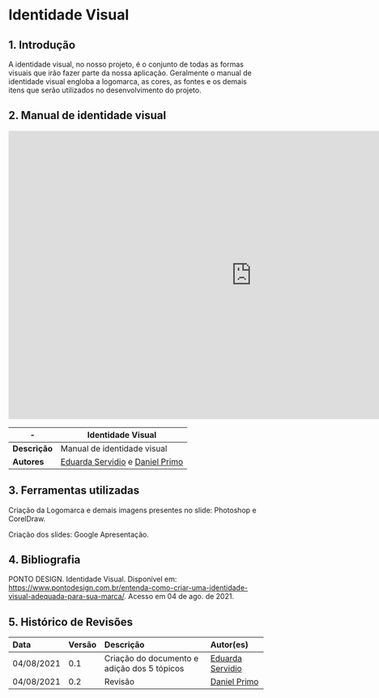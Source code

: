 # Identidade Visual

## 1. Introdução

A identidade visual, no nosso projeto, é o conjunto de todas as formas visuais que irão fazer parte da nossa aplicação. Geralmente o manual de identidade visual engloba a logomarca, as cores, as fontes e os demais itens que serão utilizados no desenvolvimento do projeto.
## 2. Manual de identidade visual

<iframe src="https://docs.google.com/presentation/d/1cqHehaKPVooiFK7OJ0o08Ob8CfAje1CwZLQSL7UhIYc/edit?usp=sharing" frameborder="0" width="960" height="569" allowfullscreen="true" mozallowfullscreen="true" webkitallowfullscreen="true"></iframe>

| **-** | **Identidade Visual**  |
|--|--|
|**Descrição**|  Manual de identidade visual | 
|**Autores**|      [Eduarda Servidio](https://github.com/ServideoEC) e [Daniel Primo](https://github.com/danieldagerom) |


## 3. Ferramentas utilizadas

Criação da Logomarca e demais imagens presentes no slide: Photoshop e CorelDraw.

Criação dos slides: Google Apresentação.

## 4. Bibliografia

PONTO DESIGN. Identidade Visual. Disponível em: <https://www.pontodesign.com.br/entenda-como-criar-uma-identidade-visual-adequada-para-sua-marca/>. Acesso em 04 de ago. de 2021.

## 5. Histórico de Revisões

| Data       | Versão | Descrição            | Autor(es)                                        |
| :--------- | :----- | :------------------- | :----------------------------------------------- |
| 04/08/2021 | 0.1    | Criação do documento e adição dos 5 tópicos | [Eduarda Servidio](https://github.com/ServideoEC)     |
| 04/08/2021 | 0.2    | Revisão | [Daniel Primo](https://github.com/danieldagerom)     |
